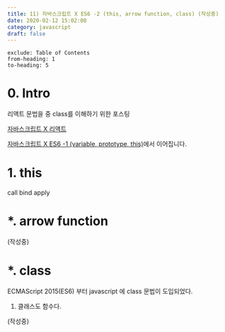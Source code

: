 ```yaml
---
title: 11) 자바스크립트 X ES6 -2 (this, arrow function, class) (작성중)
date: 2020-02-12 15:02:08
category: javascript
draft: false
---
```


```toc
exclude: Table of Contents
from-heading: 1
to-heading: 5
```

# 0. Intro

리액트 문법을 중 class를 이해하기 위한 포스팅

[자바스크립트 X 리액트](https://taeny.dev/javascript/9%EC%9E%90%EB%B0%94%EC%8A%A4%ED%81%AC%EB%A6%BD%ED%8A%B8x%EB%A6%AC%EC%95%A1%ED%8A%B8/)

[자바스크립트 X ES6 -1 (variable, prototype, this)](https://taeny.dev/javascript/10%EC%9E%90%EB%B0%94%EC%8A%A4%ED%81%AC%EB%A6%BD%ED%8A%B8xes6/)에서 이어집니다.

# 1. this

call bind apply

# \*. arrow function

(작성중)

# \*. class

ECMAScript 2015(ES6) 부터 javascript 에 class 문법이 도입되었다.

1. 클래스도 함수다.

(작성중)
